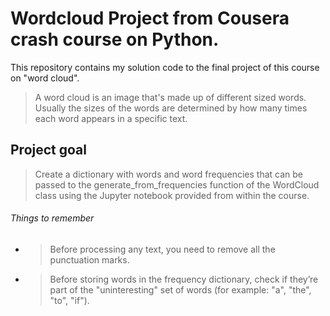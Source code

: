 

# Wordcloud Project from Cousera crash course on Python.


This repository contains my solution code to the final project of this course on "word cloud".

> A word cloud is an image that's made up of different sized words. Usually the sizes of the words are determined by how many times each word appears in a specific text.



## Project goal
> Create a dictionary with words and word frequencies that can be passed to the generate_from_frequencies function of the WordCloud class using the Jupyter notebook provided from within the course.



###### Things to remember
- > Before processing any text, you need to remove all the punctuation marks.
- > Before storing words in the frequency dictionary, check if they’re part of the "uninteresting" set of words (for example: "a", "the", "to", "if"). 


